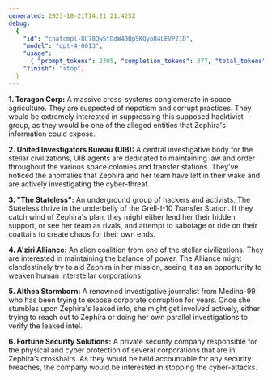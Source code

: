 ```yaml
---
generated: 2023-10-21T14:21:21.425Z
debug:
  {
    "id": "chatcmpl-8C78OwStDdW40BpSKQyoR4LEVP21D",
    "model": "gpt-4-0613",
    "usage":
      { "prompt_tokens": 2305, "completion_tokens": 377, "total_tokens": 2682 },
    "finish": "stop",
  }
---
```


**1. Teragon Corp:** A massive cross-systems conglomerate in space agriculture. They are suspected of nepotism and corrupt practices. They would be extremely interested in suppressing this supposed hacktivist group, as they would be one of the alleged entities that Zephira's information could expose.

**2. United Investigators Bureau (UIB):** A central investigative body for the stellar civilizations, UIB agents are dedicated to maintaining law and order throughout the various space colonies and transfer stations. They’ve noticed the anomalies that Zephira and her team have left in their wake and are actively investigating the cyber-threat.

**3. "The Stateless":** An underground group of hackers and activists, The Stateless thrive in the underbelly of the Grell-I-10 Transfer Station. If they catch wind of Zephira's plan, they might either lend her their hidden support, or see her team as rivals, and attempt to sabotage or ride on their coattails to create chaos for their own ends.

**4. A'ziri Alliance:** An alien coalition from one of the stellar civilizations. They are interested in maintaining the balance of power. The Alliance might clandestinely try to aid Zephira in her mission, seeing it as an opportunity to weaken human interstellar corporations.

**5. Althea Stormborn:** A renowned investigative journalist from Medina-99 who has been trying to expose corporate corruption for years. Once she stumbles upon Zephira's leaked info, she might get involved actively, either trying to reach out to Zephira or doing her own parallel investigations to verify the leaked intel.

**6. Fortune Security Solutions:** A private security company responsible for the physical and cyber protection of several corporations that are in Zephira’s crosshairs. As they would be held accountable for any security breaches, the company would be interested in stopping the cyber-attacks.
